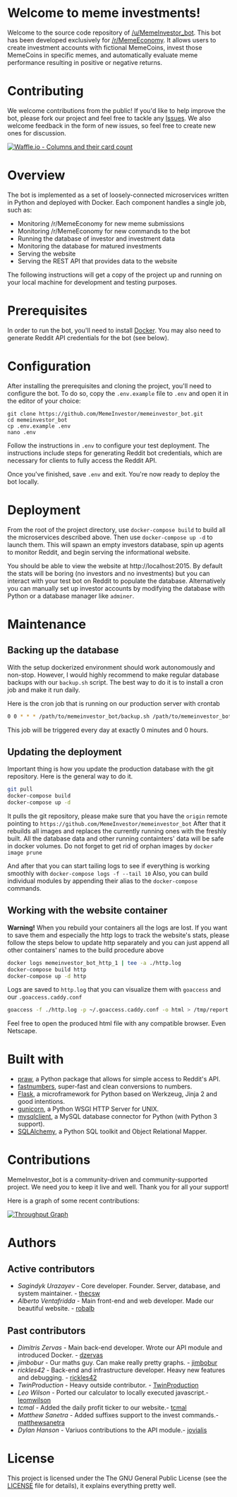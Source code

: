 
# Welcome to meme investments!

Welcome to the source code repository of [/u/MemeInvestor_bot](https://www.reddit.com/user/MemeInvestor_bot). 
This bot has been developed exclusively for [/r/MemeEconomy](https://reddit.com/r/MemeEconomy/). It allows users
to create investment accounts with fictional MemeCoins, invest those MemeCoins in specific memes, and automatically
evaluate meme performance resulting in positive or negative returns.

# Contributing

We welcome contributions from the public! If you'd like to help improve the bot, please fork
our project and feel free to tackle any [Issues](https://github.com/MemeInvestor/memeinvestor_bot/issues).
We also welcome feedback in the form of new issues, so feel free to create new ones for discussion.

[![Waffle.io - Columns and their card count](https://badge.waffle.io/MemeInvestor/memeinvestor_bot.svg?columns=all)](https://waffle.io/MemeInvestor/memeinvestor_bot)

# Overview

The bot is implemented as a set of loosely-connected microservices written in Python and
deployed with Docker. Each component handles a single job, such as:

- Monitoring /r/MemeEconomy for new meme submissions
- Monitoring /r/MemeEconomy for new commands to the bot
- Running the database of investor and investment data
- Monitoring the database for matured investments
- Serving the website
- Serving the REST API that provides data to the website

The following instructions will get a copy of the project up and running on your local
machine for development and testing purposes.

# Prerequisites

In order to run the bot, you'll need to install [Docker](https://www.docker.com/community-edition).
You may also need to generate Reddit API credentials for the bot (see below).

# Configuration

After installing the prerequisites and cloning the project, you'll need to configure
the bot. To do so, copy the `.env.example` file to `.env` and open it in the editor
of your choice:

```
git clone https://github.com/MemeInvestor/memeinvestor_bot.git
cd memeinvestor_bot
cp .env.example .env
nano .env
```

Follow the instructions in `.env` to configure your test deployment. The instructions
include steps for generating Reddit bot credentials, which are necessary for clients
to fully access the Reddit API.

Once you've finished, save `.env` and exit. You're now ready to deploy the bot locally.

# Deployment

From the root of the project directory, use `docker-compose build` to build all the
microservices described above. Then use `docker-compose up -d` to launch them. This
will spawn an empty investors database, spin up agents to monitor Reddit, and begin
serving the informational website.

You should be able to view the website at http://localhost:2015. By default the stats will be
boring (no investors and no investments) but you can interact with your test bot on Reddit to
populate the database. Alternatively you can manually set up investor accounts by modifying the
database with Python or a database manager like `adminer`.

# Maintenance

## Backing up the database

With the setup dockerized environment should work autonomously and non-stop. However, I would highly
recommend to make regular database backups with our `backup.sh` script. The best way to do it is to
install a cron job and make it run daily.

Here is the cron job that is running on our production server with crontab

``` bash
0 0 * * * /path/to/memeinvestor_bot/backup.sh /path/to/memeinvestor_bot/backups
```

This job will be triggered every day at exactly 0 minutes and 0 hours.

## Updating the deployment

Important thing is how you update the production database with the git repository. Here is the general way
to do it.

``` bash
git pull
docker-compose build
docker-compose up -d
```

It pulls the git repository, please make sure that you have the `origin` remote pointing to `https://github.com/MemeInvestor/memeinvestor_bot`
After that it rebuilds all images and replaces the currently running ones with the freshly built. All the database
data and other running containters' data will be safe in docker volumes. Do not forget to get rid of orphan images by `docker image prune`

And after that you can start tailing logs to see if everything is working smoothly with `docker-compose logs -f --tail 10`
Also, you can build individual modules by appending their alias to the `docker-compose` commands.

## Working with the website container

**Warning!** When you rebuild your containers all the logs are lost. If you want to save them and especially the http logs to track the
website's stats, please follow the steps below to update http separately and you can just append all other containers' names to the
build procedure above

``` bash
docker logs memeinvestor_bot_http_1 | tee -a ./http.log
docker-compose build http
docker-compose up -d http
```

Logs are saved to `http.log` that you can visualize them with `goaccess` and our `.goaccess.caddy.conf`

``` bash
goaccess -f ./http.log -p ~/.goaccess.caddy.conf -o html > /tmp/report.html
```

Feel free to open the produced html file with any compatible browser. Even Netscape.

# Built with

 - [praw](https://github.com/praw-dev/praw), a Python package that allows for simple access to Reddit's API.
 - [fastnumbers](https://pypi.org/project/fastnumbers/), super-fast and clean conversions to numbers.
 - [Flask](http://flask.pocoo.org/), a microframework for Python based on Werkzeug, Jinja 2 and good intentions.
 - [gunicorn](http://gunicorn.org/), a Python WSGI HTTP Server for UNIX.
 - [mysqlclient](https://github.com/PyMySQL/mysqlclient-python), a MySQL database connector for Python (with Python 3 support).
 - [SQLAlchemy](http://www.sqlalchemy.org/), a Python SQL toolkit and Object Relational Mapper. 

# Contributions

MemeInvestor_bot is a community-driven and community-supported project. We need *you* to keep it live and well. Thank you for all your support!

Here is a graph of some recent contributions:

[![Throughput Graph](https://graphs.waffle.io/MemeInvestor/memeinvestor_bot/throughput.svg)](https://waffle.io/MemeInvestor/memeinvestor_bot/metrics/throughput)

# Authors

## Active contributors

 - *Sagindyk Urazayev* - Core developer. Founder. Server, database, and system maintainer. - [thecsw](https://github.com/thecsw)
 - *Alberto Ventafridda* - Main front-end and web developer. Made our beautiful website. - [robalb](https://github.com/robalb)

## Past contributors

 - *Dimitris Zervas* - Main back-end developer. Wrote our API module and introduced Docker. - [dzervas](https://github.com/dzervas)
 - *jimbobur* - Our maths guy. Can make really pretty graphs. - [jimbobur](https://github.com/jimbobur)
 - *rickles42* - Back-end and infrastructure developer. Heavy new features and debugging. - [rickles42](https://github.com/rickles42)
 - *TwinProduction* - Heavy outside contributor. - [TwinProduction](https://github.com/TwinProduction)
 - *Leo Wilson* - Ported our calculator to locally executed javascript.- [leomwilson](https://github.com/leomwilson)
 - *tcmal* - Added the daily profit ticker to our website.- [tcmal](https://github.com/tcmal)
 - *Matthew Sanetra* - Added suffixes support to the invest commands.- [matthewsanetra](https://github.com/matthewsanetra)
 - *Dylan Hanson* - Variuos contributions to the API module.- [jovialis](https://github.com/jovialis)

# License

This project is licensed under the The GNU General Public License (see the
[LICENSE](./LICENSE) file for details), it explains everything pretty well.
